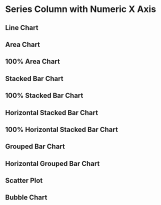 <script>

let full = 
[
    {x: 1900, y1: 103, y2: 135, y3: 88},
    {x: 1901, y1: 105, y2: 138, y3: 93},
    {x: 1902, y1: 106, y2: 132, y3: 103},
    {x: 1903, y1: 108, y2: 130, y3: 105},
    {x: 1904, y1: 109, y2: 128, y3: 102},
    {x: 1905, y1: 111, y2: 124, y3: 101},
    {x: 1906, y1: 120, y2: 122, y3: 100},
    {x: 1907, y1: 133, y2: 131, y3: 100},
    {x: 1908, y1: 142, y2: 128, y3: 99},
    {x: 1909, y1: 156, y2: 135, y3: 97},
    {x: 1910, y1: 168, y2: 137, y3: 95}
]

let missingX =
[
    {x: 1900, y1: 103, y2: 135, y3: 88},
    {x: 1901, y1: 105, y2: 138, y3: 93},
    {x: 1902, y1: 106, y2: 132, y3: 103},
    {x: 1903, y1: 108, y2: 130, y3: 105},
    {x: 1904, y1: 109, y2: 128, y3: 102},
    {x: 1906, y1: 120, y2: 122, y3: 100},
    {x: 1907, y1: 133, y2: 131, y3: 100},
    {x: 1908, y1: 142, y2: 128, y3: 99},
    {x: 1909, y1: 156, y2: 135, y3: 97},
    {x: 1910, y1: 168, y2: 137, y3: 95}
]

let nulls =
[
    {x: 1900, y1: 103, y2: 135, y3: 88},
    {x: 1901, y1: 105, y2: 138, y3: 93},
    {x: 1902, y1: 106, y2: 132, y3: 103},
    {x: 1903, y1: null, y2: 130, y3: 105},
    {x: 1904, y1: 109, y2: 128, y3: 102},
    {x: 1905, y1: 111, y2: 124, y3: null},
    {x: 1906, y1: 120, y2: 122, y3: 100},
    {x: 1907, y1: 133, y2: 131, y3: 100},
    {x: 1908, y1: 142, y2: null, y3: 99},
    {x: 1909, y1: 156, y2: 135, y3: 97},
    {x: 1910, y1: 168, y2: 137, y3: 95}
]

 </script>

<h1>Series Column with Numeric X Axis</h1>
<h2>Line Chart</h2>
<LineChart data={full} title="Full Data"/>
<Chart data={full}>
    <Scatter y=y2 opacity=1/>
    <Line y=y3/>
    <Bar y=y1 fillColor=maroon fillOpacity=0.3/>

</Chart>
<LineChart data={missingX} title="Missing X"/>
<LineChart data={nulls}  title="Nulls"/>

<h2>Area Chart</h2>
<AreaChart data={full}  title="Full Data"/>
<AreaChart data={missingX}  title="Missing X"/>
<AreaChart data={nulls}  title="Nulls"/>

<h2>100% Area Chart</h2>
<AreaChart data={full}  title="Full Data" type=stacked100/>
<AreaChart data={missingX}  title="Missing X" type=stacked100/>
<AreaChart data={nulls}  title="Nulls" type=stacked100/>

<h2>Stacked Bar Chart</h2>
<BarChart data={full}  title="Full Data"/>
<BarChart data={missingX}  title="Missing X"/>
<BarChart data={nulls}  title="Nulls"/>

<h2>100% Stacked Bar Chart</h2>
<BarChart data={full}  title="Full Data" type=stacked100/>
<BarChart data={missingX}  title="Missing X" type=stacked100/>
<BarChart data={nulls}  title="Nulls" type=stacked100/>

<h2>Horizontal Stacked Bar Chart</h2>
<BarChart data={full}  swapXY=true title="Full Data"/>
<BarChart data={missingX}  swapXY=true title="Missing X"/>
<BarChart data={nulls}  swapXY=true title="Nulls"/>

<h2>100% Horizontal Stacked Bar Chart</h2>
<BarChart data={full}  swapXY=true title="Full Data" type=stacked100/>
<BarChart data={missingX}  swapXY=true title="Missing X" type=stacked100/>
<BarChart data={nulls}  swapXY=true title="Nulls" type=stacked100/>

<h2>Grouped Bar Chart</h2>
<BarChart data={full}  type=grouped title="Full Data"/>
<BarChart data={missingX}  type=grouped title="Missing X"/>
<BarChart data={nulls}  type=grouped title="Nulls"/>

<h2>Horizontal Grouped Bar Chart</h2>
<BarChart data={full}  swapXY=true type=grouped title="Full Data"/>
<BarChart data={missingX}  swapXY=true type=grouped title="Missing X"/>
<BarChart data={nulls}  swapXY=true type=grouped title="Nulls"/>

<h2>Scatter Plot</h2>
<ScatterPlot data={full}  title="Full Data"/>
<ScatterPlot data={missingX}  title="Missing X"/>
<ScatterPlot data={nulls}  title="Nulls"/>

<h2>Bubble Chart</h2>
<BubbleChart data={full} size=y1 title="Full Data" legend=true/>
<BubbleChart data={missingX}  size=y1 title="Missing X" legend=true/>
<BubbleChart data={nulls}  size=y1 title="Nulls"/>

